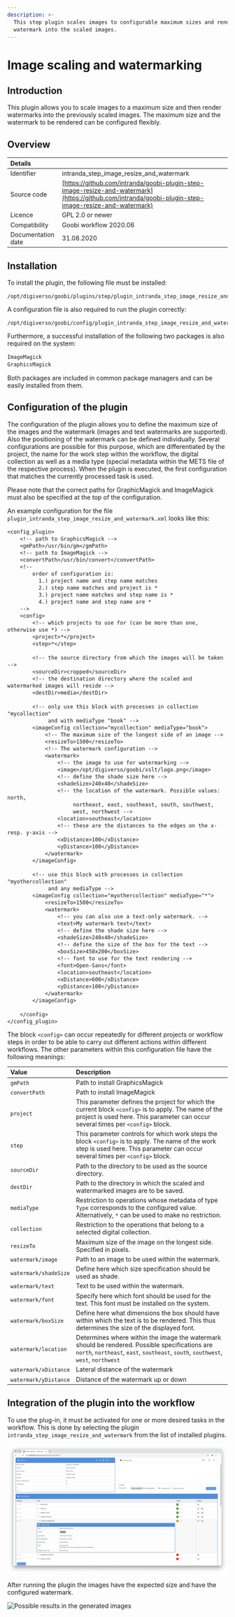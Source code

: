 ```yaml
---
description: >-
  This step plugin scales images to configurable maximum sizes and renders a
  watermark into the scaled images.
---
```


# Image scaling and watermarking

## Introduction

This plugin allows you to scale images to a maximum size and then render watermarks into the previously scaled images. The maximum size and the watermark to be rendered can be configured flexibly.

## Overview

| Details |  |
| :--- | :--- |
| Identifier | intranda\_step\_image\_resize\_and\_watermark |
| Source code | [https://github.com/intranda/goobi-plugin-step-image-resize-and-watermark](https://github.com/intranda/goobi-plugin-step-image-resize-and-watermark) |
| Licence | GPL 2.0 or newer |
| Compatibility | Goobi workflow 2020.06 |
| Documentation date | 31.08.2020 |

## Installation

To install the plugin, the following file must be installed:

```text
/opt/digiverso/goobi/plugins/step/plugin_intranda_step_image_resize_and_watermark.jar
```

A configuration file is also required to run the plugin correctly:

```text
/opt/digiverso/goobi/config/plugin_intranda_step_image_resize_and_watermark.xml
```

Furthermore, a successful installation of the following two packages is also required on the system:

```bash
ImageMagick
GraphicsMagick
```

Both packages are included in common package managers and can be easily installed from them.

## Configuration of the plugin

The configuration of the plugin allows you to define the maximum size of the images and the watermark \(images and text watermarks are supported\). Also the positioning of the watermark can be defined individually. Several configurations are possible for this purpose, which are differentiated by the project, the name for the work step within the workflow, the digital collection as well as a media type \(special metadata within the METS file of the respective process\). When the plugin is executed, the first configuration that matches the currently processed task is used.

Please note that the correct paths for GraphicMagick and ImageMagick must also be specified at the top of the configuration.

An example configuration for the file `plugin_intranda_step_image_resize_and_watermark.xml` looks like this:

```markup
<config_plugin>
    <!-- path to GraphicsMagick -->
    <gmPath>/usr/bin/gm</gmPath>
    <!-- path to ImageMagick -->
    <convertPath>/usr/bin/convert</convertPath>
    <!--
        order of configuration is:
          1.) project name and step name matches
          2.) step name matches and project is *
          3.) project name matches and step name is *
          4.) project name and step name are *
    -->
    <config>
        <!-- which projects to use for (can be more than one, otherwise use *) -->
        <project>*</project>
        <step>*</step>

        <!-- the source directory from which the images will be taken -->
        <sourceDir>cropped</sourceDir>
        <!-- the destination directory where the scaled and watermarked images will reside -->
        <destDir>media</destDir>

        <!-- only use this block with processes in collection "mycollection"
             and with mediaType "book" -->
        <imageConfig collection="mycollection" mediaType="book">
            <!-- The maximum size of the longest side of an image -->
            <resizeTo>1500</resizeTo>
            <!-- The watermark configuration -->
            <watermark>
                <!-- the image to use for watermarking -->
                <image>/opt/digiverso/goobi/xslt/logo.png</image>
                <!-- define the shade size here -->
                <shadeSize>240x40</shadeSize>
                <!-- the location of the watermark. Possible values: north,
                     northeast, east, southeast, south, southwest,
                     west, northwest -->
                <location>southeast</location>
                <!-- these are the distances to the edges on the x- resp. y-axis -->
                <xDistance>100</xDistance>
                <yDistance>100</yDistance>
            </watermark>
        </imageConfig>

        <!-- use this block with processes in collection "myothercollection"
             and any mediaType -->
        <imageConfig collection="myothercollection" mediaType="*">
            <resizeTo>1500</resizeTo>
            <watermark>
                <!-- you can also use a text-only watermark. -->
                <text>My watermark text</text>
                <!-- define the shade size here -->
                <shadeSize>240x40</shadeSize>
                <!-- define the size of the box for the text -->
                <boxSize>450x200</boxSize>
                <!-- font to use for the text rendering -->
                <font>Open-Sans</font>
                <location>southeast</location>
                <xDistance>600</xDistance>
                <yDistance>100</yDistance>
            </watermark>
        </imageConfig>

    </config>
</config_plugin>
```

The block `<config>` can occur repeatedly for different projects or workflow steps in order to be able to carry out different actions within different workflows. The other parameters within this configuration file have the following meanings:

| Value | Description |
| :--- | :--- |
| `gmPath` | Path to install GraphicsMagick |
| `convertPath` | Path to install ImageMagick |
| `project` | This parameter defines the project for which the current block `<config>` is to apply. The name of the project is used here. This parameter can occur several times per `<config>` block. |
| `step` | This parameter controls for which work steps the block `<config>` is to apply. The name of the work step is used here. This parameter can occur several times per `<config>` block. |
| `sourceDir` | Path to the directory to be used as the source directory. |
| `destDir` | Path to the directory in which the scaled and watermarked images are to be saved. |
| `mediaType` | Restriction to operations whose metadata of type `Type` corresponds to the configured value. Alternatively, `*` can be used to make no restriction. |
| `collection` | Restriction to the operations that belong to a selected digital collection. |
| `resizeTo` | Maximum size of the image on the longest side. Specified in pixels. |
| `watermark/image` | Path to an image to be used within the watermark. |
| `watermark/shadeSize` | Define here which size specification should be used as shade. |
| `watermark/text` | Text to be used within the watermark. |
| `watermark/font` | Specify here which font should be used for the text. This font must be installed on the system. |
| `watermark/boxSize` | Define here what dimensions the box should have within which the text is to be rendered. This thus determines the size of the displayed font. |
| `watermark/location` | Determines where within the image the watermark should be rendered. Possible specifications are `north`, `northeast`, `east`, `southeast`, `south`, `southwest`, `west`, `northwest` |
| `watermark/xDistance` | Lateral distance of the watermark |
| `watermark/yDistance` | Distance of the watermark up or down |

## Integration of the plugin into the workflow

To use the plug-in, it must be activated for one or more desired tasks in the workflow. This is done by selecting the plugin `intranda_step_image_resize_and_watermark` from the list of installed plugins.

![Integration of the plugin into the workflow](../.gitbook/assets/intranda_step_image_resize_and_watermark_en.png)

After running the plugin the images have the expected size and have the configured watermark.

![Possible results in the generated images](../.gitbook/assets/intranda_step_image_resize_and_watermark_result.png)

